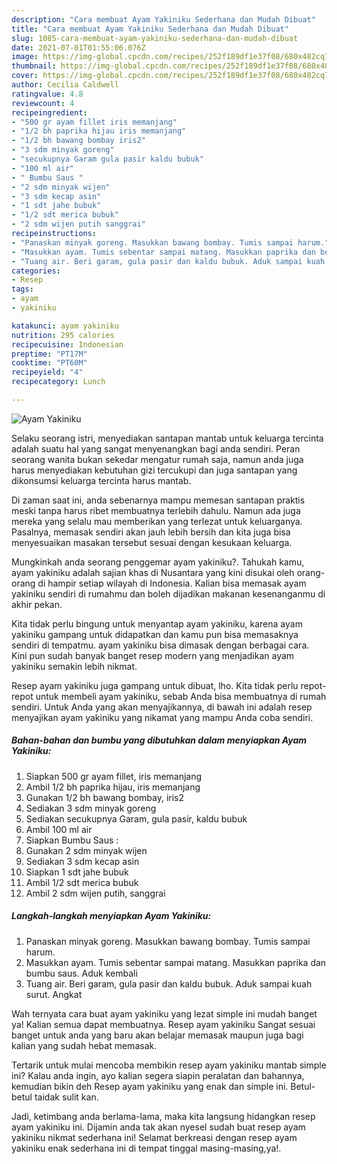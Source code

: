 ```yaml
---
description: "Cara membuat Ayam Yakiniku Sederhana dan Mudah Dibuat"
title: "Cara membuat Ayam Yakiniku Sederhana dan Mudah Dibuat"
slug: 1085-cara-membuat-ayam-yakiniku-sederhana-dan-mudah-dibuat
date: 2021-07-01T01:55:06.076Z
image: https://img-global.cpcdn.com/recipes/252f189df1e37f08/680x482cq70/ayam-yakiniku-foto-resep-utama.jpg
thumbnail: https://img-global.cpcdn.com/recipes/252f189df1e37f08/680x482cq70/ayam-yakiniku-foto-resep-utama.jpg
cover: https://img-global.cpcdn.com/recipes/252f189df1e37f08/680x482cq70/ayam-yakiniku-foto-resep-utama.jpg
author: Cecilia Caldwell
ratingvalue: 4.8
reviewcount: 4
recipeingredient:
- "500 gr ayam fillet iris memanjang"
- "1/2 bh paprika hijau iris memanjang"
- "1/2 bh bawang bombay iris2"
- "3 sdm minyak goreng"
- "secukupnya Garam gula pasir kaldu bubuk"
- "100 ml air"
- " Bumbu Saus "
- "2 sdm minyak wijen"
- "3 sdm kecap asin"
- "1 sdt jahe bubuk"
- "1/2 sdt merica bubuk"
- "2 sdm wijen putih sanggrai"
recipeinstructions:
- "Panaskan minyak goreng. Masukkan bawang bombay. Tumis sampai harum."
- "Masukkan ayam. Tumis sebentar sampai matang. Masukkan paprika dan bumbu saus. Aduk kembali"
- "Tuang air. Beri garam, gula pasir dan kaldu bubuk. Aduk sampai kuah surut. Angkat"
categories:
- Resep
tags:
- ayam
- yakiniku

katakunci: ayam yakiniku 
nutrition: 295 calories
recipecuisine: Indonesian
preptime: "PT17M"
cooktime: "PT60M"
recipeyield: "4"
recipecategory: Lunch

---
```



![Ayam Yakiniku](https://img-global.cpcdn.com/recipes/252f189df1e37f08/680x482cq70/ayam-yakiniku-foto-resep-utama.jpg)

Selaku seorang istri, menyediakan santapan mantab untuk keluarga tercinta adalah suatu hal yang sangat menyenangkan bagi anda sendiri. Peran seorang  wanita bukan sekedar mengatur rumah saja, namun anda juga harus menyediakan kebutuhan gizi tercukupi dan juga santapan yang dikonsumsi keluarga tercinta harus mantab.

Di zaman  saat ini, anda sebenarnya mampu memesan santapan praktis meski tanpa harus ribet membuatnya terlebih dahulu. Namun ada juga mereka yang selalu mau memberikan yang terlezat untuk keluarganya. Pasalnya, memasak sendiri akan jauh lebih bersih dan kita juga bisa menyesuaikan masakan tersebut sesuai dengan kesukaan keluarga. 



Mungkinkah anda seorang penggemar ayam yakiniku?. Tahukah kamu, ayam yakiniku adalah sajian khas di Nusantara yang kini disukai oleh orang-orang di hampir setiap wilayah di Indonesia. Kalian bisa memasak ayam yakiniku sendiri di rumahmu dan boleh dijadikan makanan kesenanganmu di akhir pekan.

Kita tidak perlu bingung untuk menyantap ayam yakiniku, karena ayam yakiniku gampang untuk didapatkan dan kamu pun bisa memasaknya sendiri di tempatmu. ayam yakiniku bisa dimasak dengan berbagai cara. Kini pun sudah banyak banget resep modern yang menjadikan ayam yakiniku semakin lebih nikmat.

Resep ayam yakiniku juga gampang untuk dibuat, lho. Kita tidak perlu repot-repot untuk membeli ayam yakiniku, sebab Anda bisa membuatnya di rumah sendiri. Untuk Anda yang akan menyajikannya, di bawah ini adalah resep menyajikan ayam yakiniku yang nikamat yang mampu Anda coba sendiri.

<!--inarticleads1-->

##### Bahan-bahan dan bumbu yang dibutuhkan dalam menyiapkan Ayam Yakiniku:

1. Siapkan 500 gr ayam fillet, iris memanjang
1. Ambil 1/2 bh paprika hijau, iris memanjang
1. Gunakan 1/2 bh bawang bombay, iris2
1. Sediakan 3 sdm minyak goreng
1. Sediakan secukupnya Garam, gula pasir, kaldu bubuk
1. Ambil 100 ml air
1. Siapkan  Bumbu Saus :
1. Gunakan 2 sdm minyak wijen
1. Sediakan 3 sdm kecap asin
1. Siapkan 1 sdt jahe bubuk
1. Ambil 1/2 sdt merica bubuk
1. Ambil 2 sdm wijen putih, sanggrai




<!--inarticleads2-->

##### Langkah-langkah menyiapkan Ayam Yakiniku:

1. Panaskan minyak goreng. Masukkan bawang bombay. Tumis sampai harum.
1. Masukkan ayam. Tumis sebentar sampai matang. Masukkan paprika dan bumbu saus. Aduk kembali
1. Tuang air. Beri garam, gula pasir dan kaldu bubuk. Aduk sampai kuah surut. Angkat




Wah ternyata cara buat ayam yakiniku yang lezat simple ini mudah banget ya! Kalian semua dapat membuatnya. Resep ayam yakiniku Sangat sesuai banget untuk anda yang baru akan belajar memasak maupun juga bagi kalian yang sudah hebat memasak.

Tertarik untuk mulai mencoba membikin resep ayam yakiniku mantab simple ini? Kalau anda ingin, ayo kalian segera siapin peralatan dan bahannya, kemudian bikin deh Resep ayam yakiniku yang enak dan simple ini. Betul-betul taidak sulit kan. 

Jadi, ketimbang anda berlama-lama, maka kita langsung hidangkan resep ayam yakiniku ini. Dijamin anda tak akan nyesel sudah buat resep ayam yakiniku nikmat sederhana ini! Selamat berkreasi dengan resep ayam yakiniku enak sederhana ini di tempat tinggal masing-masing,ya!.


